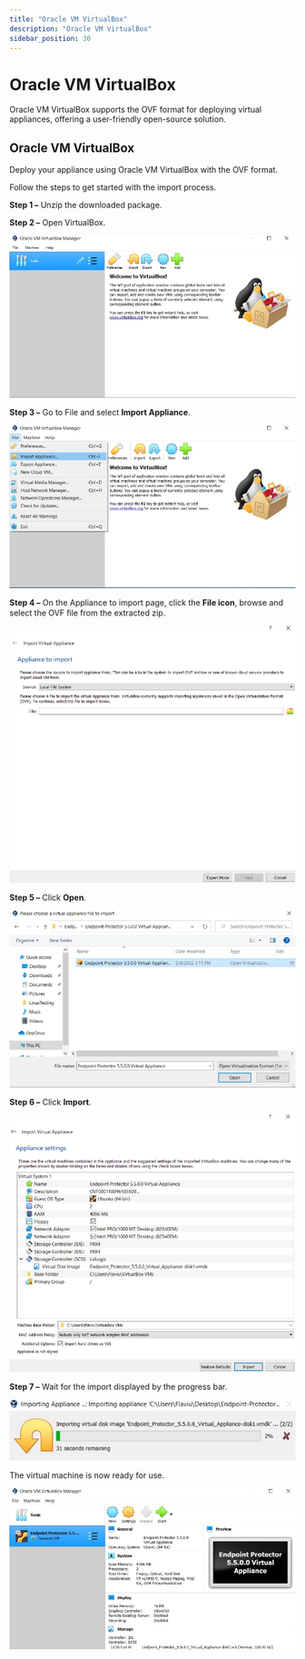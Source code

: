 ```yaml
---
title: "Oracle VM VirtualBox"
description: "Oracle VM VirtualBox"
sidebar_position: 30
---
```

# Oracle VM VirtualBox

Oracle VM VirtualBox supports the OVF format for deploying virtual appliances, offering a
user-friendly open-source solution.

## Oracle VM VirtualBox

Deploy your appliance using Oracle VM VirtualBox with the OVF format.

Follow the steps to get started with the import process.

**Step 1 –** Unzip the downloaded package.

**Step 2 –** Open VirtualBox.

![Opening Oracle VM Virtual Box Manager](openoraclevm.webp)

**Step 3 –** Go to File and select **Import Appliance**.

![Importing Appliances](importappliance.webp)

**Step 4 –** On the Appliance to import page, click the **File icon**, browse and select the OVF ﬁle
from the extracted zip.

![ Selecting the OVF ﬁle from the extracted zip](selectsource.webp)

**Step 5 –** Click **Open**.

![Selecting the Virtual Appliance to Import](fileimport.webp)

**Step 6 –** Click **Import**.

![Importing the Virtual Appliance](appliancesettings.webp)

**Step 7 –** Wait for the import displayed by the progress bar.

![ Import displayed by the progress bar](importprogress.webp)

The virtual machine is now ready for use.

![ Oracle virtual machine ready for use](machineready.webp)
